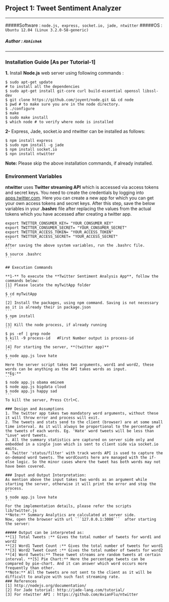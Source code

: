 ## Project 1: Tweet Sentiment Analyzer
---
#####Software : `node.js, express, socket.io, jade, ntwitter`
#####OS : `Ubuntu 12.04 (Linux 3.2.0-58-generic)`
##### Author : `Abhishek`
 ---
### Installation Guide [As per Tutorial-1]
**1.** Install **Node.js** web server using following commands :
```
$ sudo apt-get update
# to install all the dependencies
$ sudo apt-get install git-core curl build-essential openssl libssl-dev 
$ git clone https://github.com/joyent/node.git && cd node
$ pwd # to make sure you are in the node directory.
$ ./configure
$ make
$ sudo make install
$ which node # to verify where node is installed
```
**2-** Express, Jade, socket.io and ntwitter can be installed as follows:
```
$ npm install express
$ sudo npm install -g jade
$ npm install socket.io 
$ npn install ntwitter
```
**Note:** Please skip the above installation commands, if already installed.

### Environment Variables
**ntwitter** uses **Twitter streaming API** which is accessed via access tokens and secret keys. You need to create the credentials by logging  into [apps.twitter.com](https://apps.twitter.com/). Here you can create a new app for which you can get your own access tokens and secret keys. After this step, save the below variables in your **.bashrc** file after replacing the values from the actual tokens which you have accessed after creating a twitter app. 
````
export TWITTER_CONSUMER_KEY= "YOUR_CONSUMER_KEY"
export TWITTER_CONSUMER_SECRET= "YOUR_CONSUMER_SECRET"
export TWITTER_ACCESS_TOKEN= "YOUR_ACCESS_TOKEN"
export TWITTER_ACCESS_SECRET= "YOUR_ACCESS_SECRET"
```
After saving the above system variables, run the .bashrc file.
```
$ source .bashrc
```

## Execution Commands

**1-** To execute the **Twitter Sentiment Analysis App**, follow the commands below:  
[1] Please locate the myTwitApp folder
```
$ cd myTwitApp
```
[2] Install the packages, using npm command. Saving is not necessary as it is already their in package.json
```
$ npm install
```
[3] Kill the node process, if already running
```
$ ps -ef | grep node
$ kill -9 process-id   #First Number output is process-id 
```
[4] For starting the server, **(twitter app)**
```
$ node app.js love hate
```
Here the server script takes two arguments, word1 and word2, these words can be anything as the API takes words as input.  
**Eg:** 
```
$ node app.js obama eminem  
$ node app.js bigdata cloud
$ node app.js happy sad
```
To kill the server, Press Ctrl+C.

### Design and Assumptions
1. The twitter app takes two mandatory word arguments, without these it will throw error and process will exit.  
2. The tweets and stats send to the client (browser) are at some small time interval. As it will always be proportional to the percentage of the tweets of each words. Eg. 'Hate' word tweets will be less than "Love" word tweets.  
3. All the summary statistics are captured on server side only and embedded in a single json which is sent to client side via socket.io emits.  
4. Twitter 'status/filter' with track words API is used to capture the on-demand word tweets. The wordCounts here are managed with the if-else logic. So the minor cases where the tweet has both words may not have been covered.   

### Input and Output Interpretation:
As mention above the input takes two words as an argument while starting the server, otherwise it will print the error and stop the process. 
```
$ node app.js love hate
```
For the implementation details, please refer the scripts lib/twitter.js   
**Note:** Summary Analytics are calculated at server side.  
Now, open the browser with url ```127.0.0.1:3000```  after starting the server:

##### Output can be interpreted as: 
**[1] Total Tweets :** Gives the total number of tweets for word1 and word2  
**[2] Word1 Tweet Count :** Gives the total number of tweets for word1  
**[3] Word2 Tweet Count :** Gives the total number of tweets for word2  
**[4] Word Tweets:** These tweet streams are random tweets at certain interval. **[5] Pie Chart:** Here the percentage tweets can be compared by pie-chart. And it can answer which word occurs more frequently than other.  
**Note:** All the tweets are not sent to the client as it will be difficult to analyze with such fast streaming rate.  
### References 
[1] http://nodejs.org/documentation/  
[2] For Jade tutorial: http://jade-lang.com/tutorial/  
[3] For ntwitter API : https://github.com/AvianFlu/ntwitter

